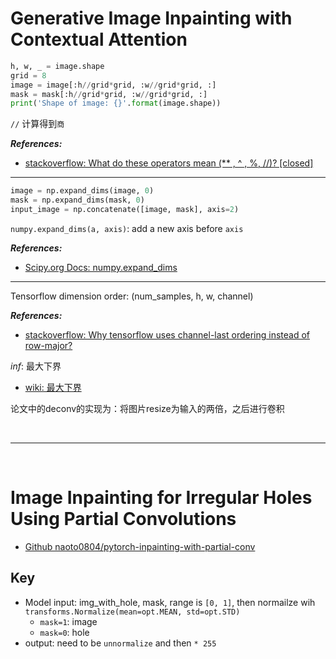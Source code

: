 # Generative Image Inpainting with Contextual Attention

```python
h, w, _ = image.shape
grid = 8
image = image[:h//grid*grid, :w//grid*grid, :]
mask = mask[:h//grid*grid, :w//grid*grid, :]
print('Shape of image: {}'.format(image.shape))
```

`//` 计算得到`商`

***References:***

- [stackoverflow: What do these operators mean (** , ^ , %, //)? [closed]](https://stackoverflow.com/questions/15193927/what-do-these-operators-mean)

---

```python
image = np.expand_dims(image, 0)
mask = np.expand_dims(mask, 0)
input_image = np.concatenate([image, mask], axis=2)
```

`numpy.expand_dims(a, axis)`: add a new axis before `axis`

***References:***

- [Scipy.org Docs: numpy.expand_dims](https://docs.scipy.org/doc/numpy/reference/generated/numpy.expand_dims.html)

---

Tensorflow dimension order: (num_samples, h, w, channel)

***References:***

- [stackoverflow: Why tensorflow uses channel-last ordering instead of row-major?](https://stackoverflow.com/questions/44774234/why-tensorflow-uses-channel-last-ordering-instead-of-row-major)

$inf{}$: 最大下界

- [wiki: 最大下界](https://zh.wikipedia.org/wiki/%E6%9C%80%E5%A4%A7%E4%B8%8B%E7%95%8C)

论文中的deconv的实现为：将图片resize为输入的两倍，之后进行卷积

<br>


***

<br>

# Image Inpainting for Irregular Holes Using Partial Convolutions

- [Github naoto0804/pytorch-inpainting-with-partial-conv](https://github.com/naoto0804/pytorch-inpainting-with-partial-conv)

## Key

- Model input: img_with_hole, mask, range is `[0, 1]`, then normailze wih `transforms.Normalize(mean=opt.MEAN, std=opt.STD)`
    - `mask=1`: image
    - `mask=0`: hole
- output: need to be `unnormalize` and then `* 255`